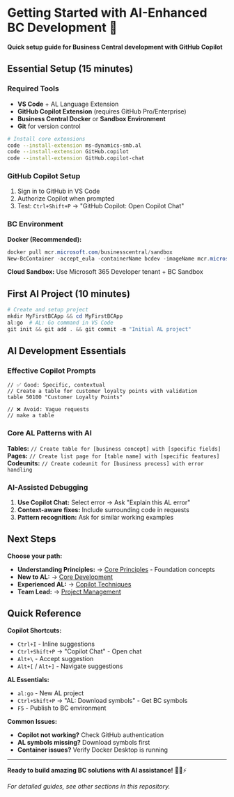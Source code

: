 # Getting Started with AI-Enhanced BC Development 🚀

**Quick setup guide for Business Central development with GitHub Copilot**

## Essential Setup (15 minutes)

### Required Tools
- **VS Code** + AL Language Extension  
- **GitHub Copilot Extension** (requires GitHub Pro/Enterprise)
- **Business Central Docker** or **Sandbox Environment**
- **Git** for version control

```bash
# Install core extensions
code --install-extension ms-dynamics-smb.al
code --install-extension GitHub.copilot
code --install-extension GitHub.copilot-chat
```

### GitHub Copilot Setup
1. Sign in to GitHub in VS Code
2. Authorize Copilot when prompted  
3. Test: `Ctrl+Shift+P` → "GitHub Copilot: Open Copilot Chat"

### BC Environment  
**Docker (Recommended):**
```powershell
docker pull mcr.microsoft.com/businesscentral/sandbox
New-BcContainer -accept_eula -containerName bcdev -imageName mcr.microsoft.com/businesscentral/sandbox
```

**Cloud Sandbox:** Use Microsoft 365 Developer tenant + BC Sandbox

## First AI Project (10 minutes)

```powershell
# Create and setup project
mkdir MyFirstBCApp && cd MyFirstBCApp
al:go  # AL: Go command in VS Code
git init && git add . && git commit -m "Initial AL project"
```

## AI Development Essentials

### Effective Copilot Prompts
```al
// ✅ Good: Specific, contextual
// Create a table for customer loyalty points with validation
table 50100 "Customer Loyalty Points"

// ❌ Avoid: Vague requests  
// make a table
```

### Core AL Patterns with AI
**Tables:** `// Create table for [business concept] with [specific fields]`
**Pages:** `// Create list page for [table name] with [specific features]`  
**Codeunits:** `// Create codeunit for [business process] with error handling`

### AI-Assisted Debugging
1. **Use Copilot Chat:** Select error → Ask "Explain this AL error"
2. **Context-aware fixes:** Include surrounding code in requests
3. **Pattern recognition:** Ask for similar working examples

## Next Steps

**Choose your path:**
- **Understanding Principles:** → [Core Principles](core-principles.md) - Foundation concepts
- **New to AL:** → [Core Development](../core-development/)
- **Experienced AL:** → [Copilot Techniques](../copilot-techniques/)  
- **Team Lead:** → [Project Management](../project-management/)

## Quick Reference

**Copilot Shortcuts:**
- `Ctrl+I` - Inline suggestions
- `Ctrl+Shift+P` → "Copilot Chat" - Open chat
- `Alt+\` - Accept suggestion
- `Alt+[` / `Alt+]` - Navigate suggestions

**AL Essentials:**
- `al:go` - New AL project
- `Ctrl+Shift+P` → "AL: Download symbols" - Get BC symbols
- `F5` - Publish to BC environment

**Common Issues:**
- **Copilot not working?** Check GitHub authentication  
- **AL symbols missing?** Download symbols first
- **Container issues?** Verify Docker Desktop is running

---

**Ready to build amazing BC solutions with AI assistance!** 🧙‍♂️⚡

*For detailed guides, see other sections in this repository.*

